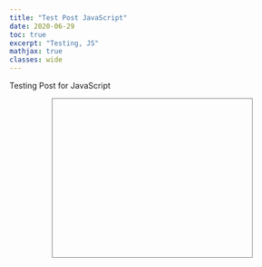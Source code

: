 ```yaml
---
title: "Test Post JavaScript"
date: 2020-06-29
toc: true
excerpt: "Testing, JS"
mathjax: true
classes: wide	
---
```


Testing Post for JavaScript


<svg version="1.1" xmlns="http://www.w3.org/2000/svg" viewBox="-0.5 -0.5 1 1" style="display:block; width:70%; height:20em; margin:0em auto; border:0.07em solid #808080">
	<path d="" fill="#E8E8E8" stroke-width="0.006" stroke="#808080"/>
	<g fill="#909090"></g>
	<g fill="#FF0000"></g>
</svg>